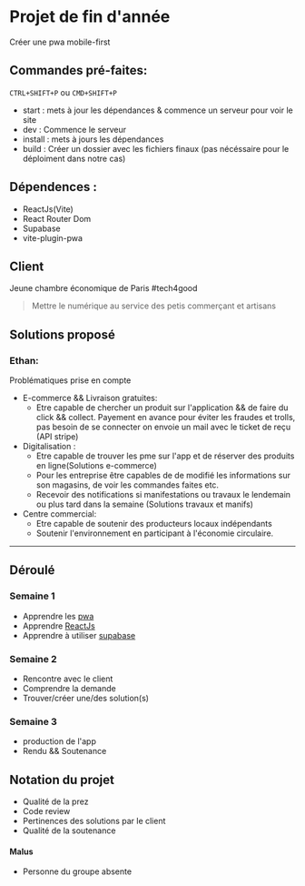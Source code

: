# Projet de fin d'année

Créer une pwa mobile-first

## Commandes pré-faites:

`CTRL+SHIFT+P` ou `CMD+SHIFT+P`
- start : mets à jour les dépendances & commence un serveur pour voir le site
- dev : Commence le serveur
- install : mets à jours les dépendances
- build : Créer un dossier avec les fichiers finaux (pas nécéssaire pour le déploiment dans notre cas)


## Dépendences : 

- ReactJs(Vite)
- React Router Dom
- Supabase
- vite-plugin-pwa

## Client

Jeune chambre économique de Paris 
#tech4good

>Mettre le numérique au service des petis commerçant et artisans

## Solutions proposé

### Ethan:

Problématiques prise en compte

- E-commerce && Livraison gratuites:
  - Etre capable de chercher un produit sur l'application && de faire du click && collect. Payement en avance pour éviter les fraudes et trolls, pas besoin de se connecter on envoie un mail avec le ticket de reçu (API stripe)
- Digitalisation : 
  - Etre capable de trouver les pme sur l'app et de réserver des produits en ligne(Solutions e-commerce)
  - Pour les entreprise être capables de de modifié les informations sur son magasins, de voir les commandes faites etc.
  - Recevoir des notifications si manifestations ou travaux le lendemain ou plus tard dans la semaine (Solutions travaux et manifs)
- Centre commercial:
  - Etre capable de soutenir des producteurs locaux indépendants
  - Soutenir l'environnement en participant à l'économie circulaire.

---



## Déroulé
### Semaine 1

- Apprendre les [pwa](https://web.dev/learn/pwa)
- Apprendre [ReactJs](https://reactjs.org)
- Apprendre à utiliser [supabase](https://supabase.com/)

### Semaine 2 

- Rencontre avec le client
- Comprendre la demande
- Trouver/créer une/des solution(s)

### Semaine 3

- production de l'app
- Rendu && Soutenance


## Notation du projet

- Qualité de la prez
- Code review
- Pertinences des solutions par le client
- Qualité de la soutenance

#### Malus

- Personne du groupe absente


